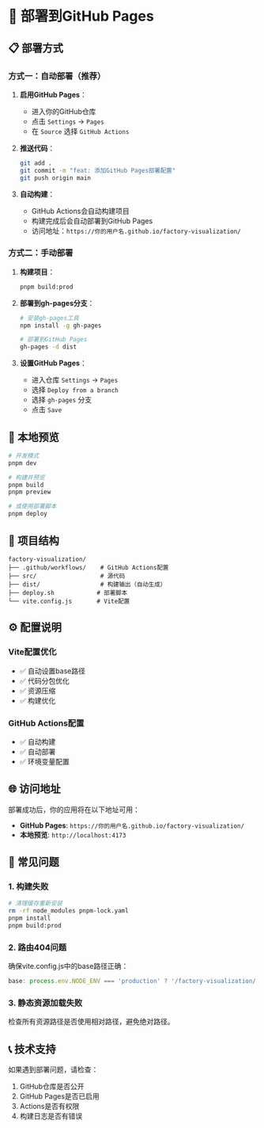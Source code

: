 # 🚀 部署到GitHub Pages

## 📋 部署方式

### 方式一：自动部署（推荐）

1. **启用GitHub Pages**：
   - 进入你的GitHub仓库
   - 点击 `Settings` → `Pages`
   - 在 `Source` 选择 `GitHub Actions`

2. **推送代码**：

   ```bash
   git add .
   git commit -m "feat: 添加GitHub Pages部署配置"
   git push origin main
   ```

3. **自动构建**：
   - GitHub Actions会自动构建项目
   - 构建完成后会自动部署到GitHub Pages
   - 访问地址：`https://你的用户名.github.io/factory-visualization/`

### 方式二：手动部署

1. **构建项目**：

   ```bash
   pnpm build:prod
   ```

2. **部署到gh-pages分支**：

   ```bash
   # 安装gh-pages工具
   npm install -g gh-pages
   
   # 部署到GitHub Pages
   gh-pages -d dist
   ```

3. **设置GitHub Pages**：
   - 进入仓库 `Settings` → `Pages`
   - 选择 `Deploy from a branch`
   - 选择 `gh-pages` 分支
   - 点击 `Save`

## 🔧 本地预览

```bash
# 开发模式
pnpm dev

# 构建并预览
pnpm build
pnpm preview

# 或使用部署脚本
pnpm deploy
```

## 📁 项目结构

```
factory-visualization/
├── .github/workflows/    # GitHub Actions配置
├── src/                  # 源代码
├── dist/                 # 构建输出（自动生成）
├── deploy.sh            # 部署脚本
└── vite.config.js       # Vite配置
```

## ⚙️ 配置说明

### Vite配置优化

- ✅ 自动设置base路径
- ✅ 代码分包优化
- ✅ 资源压缩
- ✅ 构建优化

### GitHub Actions配置

- ✅ 自动构建
- ✅ 自动部署
- ✅ 环境变量配置

## 🌐 访问地址

部署成功后，你的应用将在以下地址可用：

- **GitHub Pages**: `https://你的用户名.github.io/factory-visualization/`
- **本地预览**: `http://localhost:4173`

## 🐛 常见问题

### 1. 构建失败

```bash
# 清理缓存重新安装
rm -rf node_modules pnpm-lock.yaml
pnpm install
pnpm build:prod
```

### 2. 路由404问题

确保vite.config.js中的base路径正确：

```javascript
base: process.env.NODE_ENV === 'production' ? '/factory-visualization/' : './'
```

### 3. 静态资源加载失败

检查所有资源路径是否使用相对路径，避免绝对路径。

## 📞 技术支持

如果遇到部署问题，请检查：

1. GitHub仓库是否公开
2. GitHub Pages是否已启用
3. Actions是否有权限
4. 构建日志是否有错误
